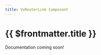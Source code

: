 ```yaml
---
title: VvRouterLink Component
---
```


<script setup>
    import DocsPackageVersion from '../../../src/views/compos/DocsPackageVersion.vue'
</script>



# {{ $frontmatter.title }}

Documentation coming soon!

<!-- TODO: complete documentation for VvRouterLink -->









<DocsPackageVersion/>
